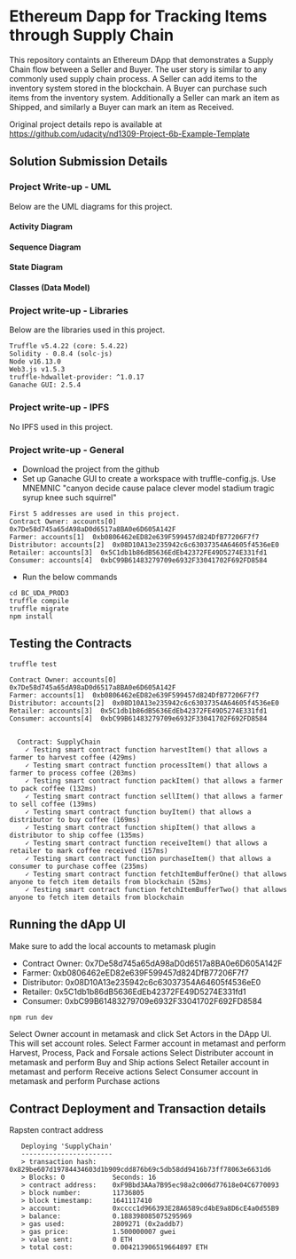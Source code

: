 # Ethereum Dapp for Tracking Items through Supply Chain
This repository containts an Ethereum DApp that demonstrates a Supply Chain flow between a Seller and Buyer. The user story is similar to any commonly used supply chain process. A Seller can add items to the inventory system stored in the blockchain. A Buyer can purchase such items from the inventory system. Additionally a Seller can mark an item as Shipped, and similarly a Buyer can mark an item as Received.

Original project details repo is available at https://github.com/udacity/nd1309-Project-6b-Example-Template

## Solution Submission Details

### Project Write-up - UML
Below are the UML diagrams for this project.

#### Activity Diagram


#### Sequence Diagram


#### State Diagram


#### Classes (Data Model)


### Project write-up - Libraries
Below are the libraries used in this project.
```
Truffle v5.4.22 (core: 5.4.22)
Solidity - 0.8.4 (solc-js)
Node v16.13.0
Web3.js v1.5.3
truffle-hdwallet-provider: ^1.0.17
Ganache GUI: 2.5.4 
```

### Project write-up - IPFS
No IPFS used in this project.

### Project write-up - General
- Download the project from the github
- Set up Ganache GUI to create a workspace with truffle-config.js. Use MNEMNIC "canyon decide cause palace clever model stadium tragic syrup knee such squirrel"
```
First 5 addresses are used in this project.
Contract Owner: accounts[0]  0x7De58d745a65dA98aD0d6517a8BA0e6D605A142F
Farmer: accounts[1]  0xb0806462eED82e639F599457d824DfB77206F7f7
Distributor: accounts[2]  0x08D10A13e235942c6c63037354A64605f4536eE0
Retailer: accounts[3]  0x5C1db1b86dB5636EdEb42372FE49D5274E331fd1
Consumer: accounts[4]  0xbC99B61483279709e6932F33041702F692FD8584
```
- Run the below commands
```
cd BC_UDA_PROD3
truffle compile
truffle migrate
npm install
```

## Testing the Contracts

```
truffle test
```

```
Contract Owner: accounts[0]  0x7De58d745a65dA98aD0d6517a8BA0e6D605A142F
Farmer: accounts[1]  0xb0806462eED82e639F599457d824DfB77206F7f7
Distributor: accounts[2]  0x08D10A13e235942c6c63037354A64605f4536eE0
Retailer: accounts[3]  0x5C1db1b86dB5636EdEb42372FE49D5274E331fd1
Consumer: accounts[4]  0xbC99B61483279709e6932F33041702F692FD8584


  Contract: SupplyChain
    ✓ Testing smart contract function harvestItem() that allows a farmer to harvest coffee (429ms)
    ✓ Testing smart contract function processItem() that allows a farmer to process coffee (203ms)
    ✓ Testing smart contract function packItem() that allows a farmer to pack coffee (132ms)
    ✓ Testing smart contract function sellItem() that allows a farmer to sell coffee (139ms)
    ✓ Testing smart contract function buyItem() that allows a distributor to buy coffee (169ms)
    ✓ Testing smart contract function shipItem() that allows a distributor to ship coffee (135ms)
    ✓ Testing smart contract function receiveItem() that allows a retailer to mark coffee received (157ms)
    ✓ Testing smart contract function purchaseItem() that allows a consumer to purchase coffee (235ms)
    ✓ Testing smart contract function fetchItemBufferOne() that allows anyone to fetch item details from blockchain (52ms)
    ✓ Testing smart contract function fetchItemBufferTwo() that allows anyone to fetch item details from blockchain
```

## Running the dApp UI
Make sure to add the local accounts to metamask plugin
- Contract Owner: 0x7De58d745a65dA98aD0d6517a8BA0e6D605A142F
- Farmer: 0xb0806462eED82e639F599457d824DfB77206F7f7
- Distributor: 0x08D10A13e235942c6c63037354A64605f4536eE0
- Retailer: 0x5C1db1b86dB5636EdEb42372FE49D5274E331fd1
- Consumer: 0xbC99B61483279709e6932F33041702F692FD8584

```
npm run dev
```

Select Owner account in metamask and click Set Actors in the DApp UI. This will set account roles.
Select Farmer account in metamast and perform Harvest, Process, Pack and Forsale actions
Select Distributer account in metamask and perform Buy and Ship actions
Select Retailer account in metamast and perform Receive actions
Select Consumer account in metamask and perform Purchase actions

## Contract Deployment and Transaction details
Rapsten contract address

```
   Deploying 'SupplyChain'
   -----------------------
   > transaction hash:    0x829be607d19784434603d1b909cdd876b69c5db58dd9416b73ff78063e6631d6
   > Blocks: 0            Seconds: 16
   > contract address:    0xF9Bbd3AAa7B95ec98a2c006d77618e04C6770093
   > block number:        11736805
   > block timestamp:     1641117410
   > account:             0xcccc1d966393E28A6589cd4bE9a8D6cE4a0d55B9
   > balance:             0.188398085075295969
   > gas used:            2809271 (0x2addb7)
   > gas price:           1.500000007 gwei
   > value sent:          0 ETH
   > total cost:          0.004213906519664897 ETH
```
